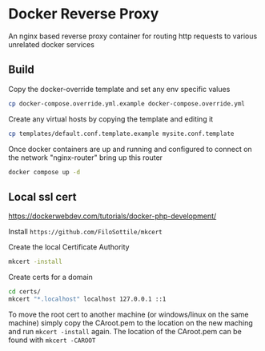 # Docker Reverse Proxy

An nginx based reverse proxy container for routing http requests to various unrelated docker services

## Build

Copy the docker-override template and set any env specific values

```bash
cp docker-compose.override.yml.example docker-compose.override.yml
```

Create any virtual hosts by copying the template and editing it

```bash
cp templates/default.conf.template.example mysite.conf.template
```

Once docker containers are up and running and configured to connect on the network "nginx-router" bring up this router

```bash
docker compose up -d
```

## Local ssl cert
https://dockerwebdev.com/tutorials/docker-php-development/

Install `https://github.com/FiloSottile/mkcert`

Create the local Certificate Authority

```bash
mkcert -install
```

Create certs for a domain

```bash
cd certs/
mkcert "*.localhost" localhost 127.0.0.1 ::1
```

To move the root cert to another machine (or windows/linux on the same machine) simply copy the CAroot.pem to the location on the new maching and run `mkcert -install` again.  The location of the CAroot.pem can be found with `mkcert -CAROOT`